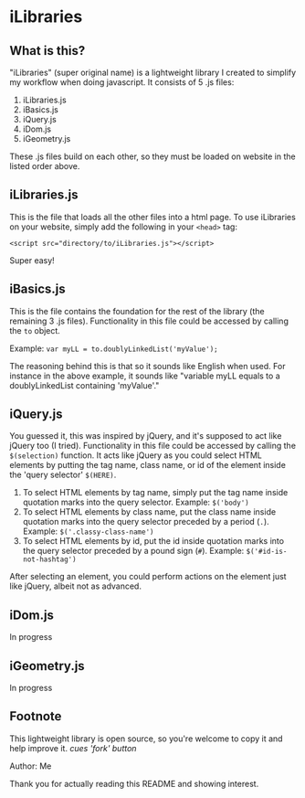 # iLibraries

## What is this?

"iLibraries" (super original name) is a lightweight library I created to simplify my workflow when doing javascript. It consists of 5 .js files:

1. iLibraries.js
2. iBasics.js
3. iQuery.js
4. iDom.js
5. iGeometry.js

These .js files build on each other, so they must be loaded on website in the listed order above.

## iLibraries.js

This is the file that loads all the other files into a html page. To use iLibraries on your website, simply add the following in your `<head>` tag:

```
<script src="directory/to/iLibraries.js"></script>
```
Super easy!

## iBasics.js

This is the file contains the foundation for the rest of the library (the remaining 3 .js files). Functionality in this file could be accessed by calling the `to` object. 

Example: `var myLL = to.doublyLinkedList('myValue');`

The reasoning behind this is that so it sounds like English when used. For instance in the above example, it sounds like "variable myLL equals to a doublyLinkedList containing 'myValue'."

## iQuery.js

You guessed it, this was inspired by jQuery, and it's supposed to act like jQuery too (I tried). Functionality in this file could be accessed by calling the `$(selection)` function. It acts like jQuery as you could select HTML elements by putting the tag name, class name, or id of the element inside the 'query selector' `$(HERE)`.

1. To select HTML elements by tag name, simply put the tag name inside quotation marks into the query selector. Example: `$('body')`
2. To select HTML elements by class name, put the class name inside quotation marks into the query selector preceded by a period (`.`). Example: `$('.classy-class-name')`
3. To select HTML elements by id, put the id inside quotation marks into the query selector preceded by a pound sign (`#`). Example: `$('#id-is-not-hashtag')`

After selecting an element, you could perform actions on the element just like jQuery, albeit not as advanced.

## iDom.js

In progress

## iGeometry.js

In progress

## Footnote

This lightweight library is open source, so you're welcome to copy it and help improve it. *cues 'fork' button*

Author: Me

Thank you for actually reading this README and showing interest.